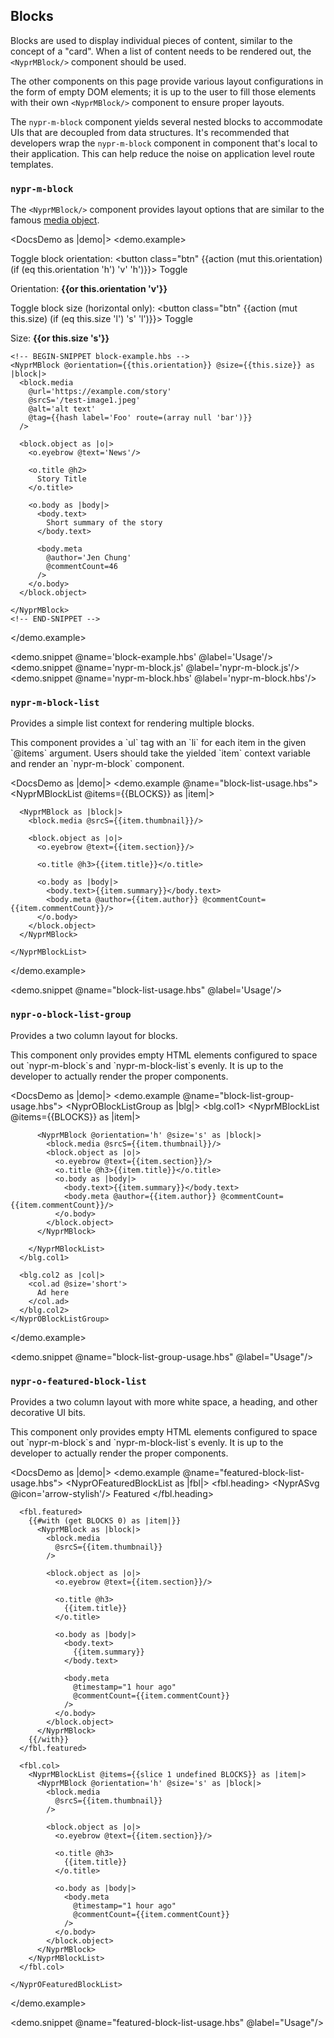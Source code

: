 ## Blocks

Blocks are used to display individual pieces of content, similar to the concept of a "card". When a list of content needs to be rendered out, the `<NyprMBlock/>` component should be used.

The other components on this page provide various layout configurations in the form of empty DOM elements; it is up to the user to fill those elements with their own `<NyprMBlock/>` component to ensure proper layouts.


<aside>
  The <code>nypr-m-block</code> component yields several nested blocks to accommodate UIs that are decoupled from data structures. It's recommended that developers wrap the <code>nypr-m-block</code> component in component that's local to their application. This can help reduce the noise on application level route templates.
</aside>

### `nypr-m-block`
The `<NyprMBlock/>` component provides layout options that are similar to the famous [media object](http://www.stubbornella.org/content/2010/06/25/the-media-object-saves-hundreds-of-lines-of-code/).

<DocsDemo as |demo|>
  <demo.example>
    <p>
      Toggle block orientation:
      <button class="btn" {{action (mut this.orientation) (if (eq this.orientation 'h') 'v' 'h')}}>
        Toggle
      </button>
    </p>
    <p>Orientation: <strong>{{or this.orientation 'v'}}</strong></p>
    <p>
      Toggle block size (horizontal only):
      <button class="btn" {{action (mut this.size) (if (eq this.size 'l') 's' 'l')}}>
        Toggle
      </button>
    </p>
    <p>Size: <strong>{{or this.size 's'}}</strong></p>

    <!-- BEGIN-SNIPPET block-example.hbs -->
    <NyprMBlock @orientation={{this.orientation}} @size={{this.size}} as |block|>
      <block.media
        @url='https://example.com/story'
        @srcS='/test-image1.jpeg'
        @alt='alt text'
        @tag={{hash label='Foo' route=(array null 'bar')}}
      />

      <block.object as |o|>
        <o.eyebrow @text='News'/>

        <o.title @h2>
          Story Title
        </o.title>

        <o.body as |body|>
          <body.text>
            Short summary of the story
          </body.text>

          <body.meta
            @author='Jen Chung'
            @commentCount=46
          />
        </o.body>
      </block.object>

    </NyprMBlock>
    <!-- END-SNIPPET -->
  </demo.example>

  <demo.snippet @name='block-example.hbs' @label='Usage'/>
  <demo.snippet @name='nypr-m-block.js' @label='nypr-m-block.js'/>
  <demo.snippet @name='nypr-m-block.hbs' @label='nypr-m-block.hbs'/>
</DocsDemo>

### `nypr-m-block-list`

Provides a simple list context for rendering multiple blocks.

<aside>
  This component provides a `ul` tag with an `li` for each item in the given `@items` argument. Users should take the yielded `item` context variable and render an `nypr-m-block` component.
</aside>

<DocsDemo as |demo|>
  <demo.example @name="block-list-usage.hbs">
    <NyprMBlockList @items={{BLOCKS}} as |item|>

      <NyprMBlock as |block|>
        <block.media @srcS={{item.thumbnail}}/>

        <block.object as |o|>
          <o.eyebrow @text={{item.section}}/>

          <o.title @h3>{{item.title}}</o.title>

          <o.body as |body|>
            <body.text>{{item.summary}}</body.text>
            <body.meta @author={{item.author}} @commentCount={{item.commentCount}}/>
          </o.body>
        </block.object>
      </NyprMBlock>

    </NyprMBlockList>
  </demo.example>

  <demo.snippet @name="block-list-usage.hbs" @label='Usage'/>
</DocsDemo>

### `nypr-o-block-list-group`

Provides a two column layout for blocks.

<aside>
  This component only provides empty HTML elements configured to space out `nypr-m-block`s and `nypr-m-block-list`s evenly. It is up to the developer to actually render the proper components.
</aside>

<DocsDemo as |demo|>
  <demo.example @name="block-list-group-usage.hbs">
    <NyprOBlockListGroup as |blg|>
      <blg.col1>
        <NyprMBlockList @items={{BLOCKS}} as |item|>

          <NyprMBlock @orientation='h' @size='s' as |block|>
            <block.media @srcS={{item.thumbnail}}/>
            <block.object as |o|>
              <o.eyebrow @text={{item.section}}/>
              <o.title @h3>{{item.title}}</o.title>
              <o.body as |body|>
                <body.text>{{item.summary}}</body.text>
                <body.meta @author={{item.author}} @commentCount={{item.commentCount}}/>
              </o.body>
            </block.object>
          </NyprMBlock>

        </NyprMBlockList>
      </blg.col1>

      <blg.col2 as |col|>
        <col.ad @size='short'>
          Ad here
        </col.ad>
      </blg.col2>
    </NyprOBlockListGroup>
  </demo.example>

  <demo.snippet @name="block-list-group-usage.hbs" @label="Usage"/>
</DocsDemo>

### `nypr-o-featured-block-list`

Provides a two column layout with more white space, a heading, and other decorative UI bits.

<aside>
  This component only provides empty HTML elements configured to space out `nypr-m-block`s and `nypr-m-block-list`s evenly. It is up to the developer to actually render the proper components.
</aside>

<DocsDemo as |demo|>
  <demo.example @name="featured-block-list-usage.hbs">
    <NyprOFeaturedBlockList as |fbl|>
      <fbl.heading>
        <span class="c-featured-blocks__heading-icon o-icon u-icon--s u-path-fill--quaternary">
          <NyprASvg @icon='arrow-stylish'/>
        </span>
        Featured
      </fbl.heading>

      <fbl.featured>
        {{#with (get BLOCKS 0) as |item|}}
          <NyprMBlock as |block|>
            <block.media
              @srcS={{item.thumbnail}}
            />

            <block.object as |o|>
              <o.eyebrow @text={{item.section}}/>

              <o.title @h3>
                {{item.title}}
              </o.title>

              <o.body as |body|>
                <body.text>
                  {{item.summary}}
                </body.text>

                <body.meta
                  @timestamp="1 hour ago"
                  @commentCount={{item.commentCount}}
                />
              </o.body>
            </block.object>
          </NyprMBlock>
        {{/with}}
      </fbl.featured>

      <fbl.col>
        <NyprMBlockList @items={{slice 1 undefined BLOCKS}} as |item|>
          <NyprMBlock @orientation='h' @size='s' as |block|>
            <block.media
              @srcS={{item.thumbnail}}
            />

            <block.object as |o|>
              <o.eyebrow @text={{item.section}}/>

              <o.title @h3>
                {{item.title}}
              </o.title>

              <o.body as |body|>
                <body.meta
                  @timestamp="1 hour ago"
                  @commentCount={{item.commentCount}}
                />
              </o.body>
            </block.object>
          </NyprMBlock>
        </NyprMBlockList>
      </fbl.col>

    </NyprOFeaturedBlockList>

  </demo.example>

  <demo.snippet @name="featured-block-list-usage.hbs" @label="Usage"/>

</DocsDemo>
